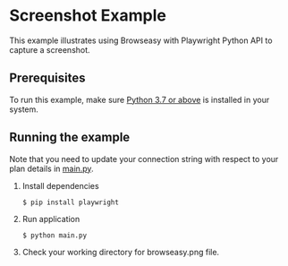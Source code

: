 # Screenshot Example
This example illustrates using Browseasy with Playwright Python API to capture a screenshot.

## Prerequisites
To run this example, make sure [Python 3.7 or above](https://www.python.org/downloads/) is installed in your system.

## Running the example
Note that you need to update your connection string with respect to your plan details in [main.py](./main.py). 
1. Install dependencies
    ```
    $ pip install playwright
    ```
2. Run application
    ```
    $ python main.py
    ```
3. Check your working directory for browseasy.png file.
